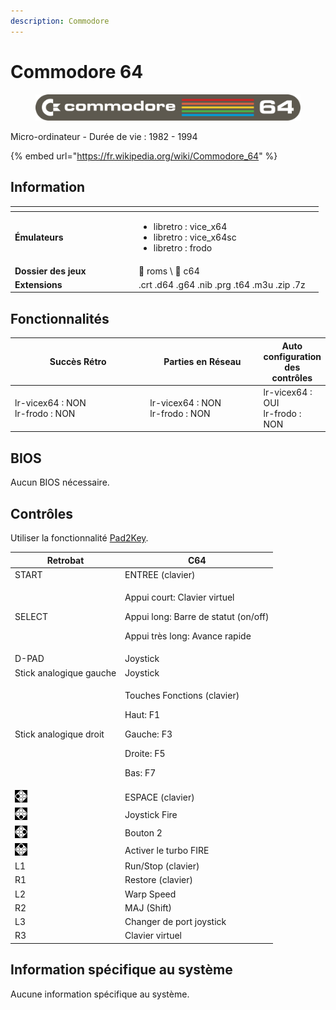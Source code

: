 ```yaml
---
description: Commodore
---
```


# Commodore 64

<div align="left">

<figure><img src="https://raw.githubusercontent.com/fabricecaruso/es-theme-carbon/52ff37c9e265587d006945a2ba695b5a962b3a3d/art/logos/c64.svg" alt=""><figcaption></figcaption></figure>

</div>

Micro-ordinateur - Durée de vie : 1982 - 1994

{% embed url="https://fr.wikipedia.org/wiki/Commodore_64" %}

## Information

<table data-header-hidden><thead><tr><th width="184"></th><th></th><th data-hidden></th></tr></thead><tbody><tr><td><strong>Émulateurs</strong></td><td><ul><li>libretro : vice_x64</li><li>libretro : vice_x64sc</li><li>libretro : frodo</li></ul></td><td></td></tr><tr><td><strong>Dossier des jeux</strong></td><td><span data-gb-custom-inline data-tag="emoji" data-code="1f4c1">📁</span> roms \ <span data-gb-custom-inline data-tag="emoji" data-code="1f4c2">📂</span> c64</td><td></td></tr><tr><td><strong>Extensions</strong></td><td>.crt .d64 .g64 .nib .prg .t64 .m3u .zip .7z</td><td></td></tr></tbody></table>

## Fonctionnalités

<table><thead><tr><th width="245">Succès Rétro</th><th width="200">Parties en Réseau</th><th>Auto configuration des contrôles</th></tr></thead><tbody><tr><td>lr-vicex64 : NON<br>lr-frodo : NON</td><td>lr-vicex64 : NON<br>lr-frodo : NON</td><td>lr-vicex64 : OUI<br>lr-frodo : NON</td></tr></tbody></table>

## BIOS

Aucun BIOS nécessaire.

## Contrôles

Utiliser la fonctionnalité [Pad2Key](../../../../controleurs/pad2key.md).

| Retrobat                                          | C64                                                                                                                   |
| ------------------------------------------------- | --------------------------------------------------------------------------------------------------------------------- |
| START                                             | ENTREE (clavier)                                                                                                      |
| SELECT                                            | <p>Appui court: Clavier virtuel </p><p>Appui long: Barre de statut (on/off) </p><p>Appui très long: Avance rapide</p> |
| D-PAD                                             | Joystick                                                                                                              |
| Stick analogique gauche                           | Joystick                                                                                                              |
| Stick analogique droit                            | <p>Touches Fonctions (clavier) </p><p>Haut: F1 </p><p>Gauche: F3 </p><p>Droite: F5 </p><p>Bas: F7</p>                 |
| ![](<../../../../.gitbook/assets/image (33).png>) | ESPACE (clavier)                                                                                                      |
| ![](<../../../../.gitbook/assets/image (20).png>) | Joystick Fire                                                                                                         |
| ![](<../../../../.gitbook/assets/image (7).png>)  | Bouton 2                                                                                                              |
| ![](<../../../../.gitbook/assets/image (35).png>) | Activer le turbo FIRE                                                                                                 |
| L1                                                | Run/Stop (clavier)                                                                                                    |
| R1                                                | Restore (clavier)                                                                                                     |
| L2                                                | Warp Speed                                                                                                            |
| R2                                                | MAJ (Shift)                                                                                                           |
| L3                                                | Changer de port joystick                                                                                              |
| R3                                                | Clavier virtuel                                                                                                       |

## Information spécifique au système

Aucune information spécifique au système.
